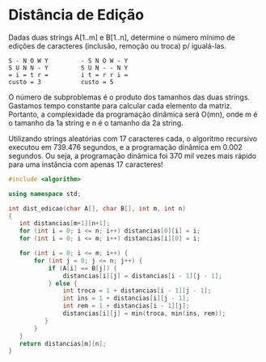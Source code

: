 # Distância de Edição

Dadas duas strings A[1..m] e B[1..n], determine o número mínimo de edições de caracteres (inclusão, remoção ou troca) p/ igualá-las.

```
S - N O W Y         - S N O W - Y
S U N N - Y         S U N - - N Y
= i = t r =         i t = r r i =
custo = 3           custo = 5
```

O número de subproblemas é o produto dos tamanhos das duas strings. Gastamos tempo constante para calcular cada elemento da matriz. Portanto, a complexidade da programação dinâmica será O(mn), onde m é o tamanho da 1a string e n é o tamanho da 2a string.

Utilizando strings aleatórias com 17 caracteres cada, o algoritmo recursivo executou em 739.476 segundos, e a programação dinâmica em 0.002 segundos. Ou seja, a programação dinâmica foi 370 mil vezes mais rápido para uma instância com apenas 17 caracteres!

```c++
#include <algorithm>

using namespace std;

int dist_edicao(char A[], char B[], int m, int n)
{
   int distancias[m+1][n+1];
   for (int i = 0; i <= n; i++) distancias[0][i] = i;
   for (int i = 0; i <= m; i++) distancias[i][0] = i;

   for (int i = 0; i <= m; i++) {
       for (int j = 0; j <= n; j++) {
           if (A[i] == B[j]) {
               distancias[i][j] = distancias[i - 1][j - 1];
           } else {
               int troca = 1 + distancias[i - 1][j - 1];
               int ins = 1 + distancias[i][j - 1];
               int rem = 1 + distancias[i - 1][j];
               distancias[i][j] = min(troca, min(ins, rem));
          }
       }
   }
   return distancias[m][n];
}

```
